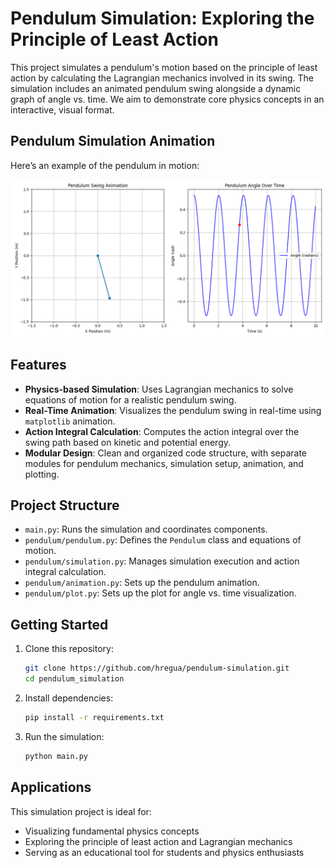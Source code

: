 # Pendulum Simulation: Exploring the Principle of Least Action

This project simulates a pendulum's motion based on the principle of least action by calculating the Lagrangian mechanics involved in its swing. The simulation includes an animated pendulum swing alongside a dynamic graph of angle vs. time. We aim to demonstrate core physics concepts in an interactive, visual format.

## Pendulum Simulation Animation

Here’s an example of the pendulum in motion:

![Pendulum Swing](images/pendulum_swing.png)

## Features

- **Physics-based Simulation**: Uses Lagrangian mechanics to solve equations of motion for a realistic pendulum swing.
- **Real-Time Animation**: Visualizes the pendulum swing in real-time using `matplotlib` animation.
- **Action Integral Calculation**: Computes the action integral over the swing path based on kinetic and potential energy.
- **Modular Design**: Clean and organized code structure, with separate modules for pendulum mechanics, simulation setup, animation, and plotting.

## Project Structure

- `main.py`: Runs the simulation and coordinates components.
- `pendulum/pendulum.py`: Defines the `Pendulum` class and equations of motion.
- `pendulum/simulation.py`: Manages simulation execution and action integral calculation.
- `pendulum/animation.py`: Sets up the pendulum animation.
- `pendulum/plot.py`: Sets up the plot for angle vs. time visualization.

## Getting Started

1. Clone this repository:
   ```bash
   git clone https://github.com/hregua/pendulum-simulation.git
   cd pendulum_simulation

2. Install dependencies:
   ```bash
   pip install -r requirements.txt

2. Run the simulation:
   ```bash
   python main.py

## Applications
This simulation project is ideal for:
- Visualizing fundamental physics concepts
- Exploring the principle of least action and Lagrangian mechanics
- Serving as an educational tool for students and physics enthusiasts
